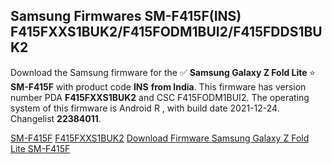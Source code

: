 <h2>Samsung Firmwares SM-F415F(INS) F415FXXS1BUK2/F415FODM1BUI2/F415FDDS1BUK2</h2>
Download the Samsung firmware for the ✅ <strong>Samsung Galaxy Z Fold Lite </strong> ⭐ <strong>SM-F415F</strong> with product code <strong>INS</strong> <strong> from India</strong>. This firmware has version number PDA <strong>F415FXXS1BUK2</strong> and CSC F415FODM1BUI2. The operating system of this firmware is Android R , with build date 2021-12-24. Changelist <strong>22384011</strong>.

[SM-F415F](https://samfirm.shop/samsung/model/SM-F415F)
[F415FXXS1BUK2](https://samfirm.shop/samsung/pda/F415FXXS1BUK2)
[Download Firmware Samsung Galaxy Z Fold Lite SM-F415F](https://samfirm.shop/samsung/firmware/485440)
